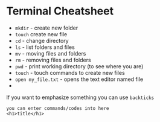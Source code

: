 # Terminal Cheatsheet 

* `mkdir` - create new folder
* `touch` create new file
* `cd` - change directory 
* `ls` - list folders and files
* `mv` - moving files and folders
* `rm` - removing files and folders
* `pwd` - print working directory (to see where you are)
* `touch` - touch commands to create new files
* `open my_file.txt` - opens the text editor named file
* 


If you want to emphasize something you can use `backticks`

```
you can enter commands/codes into here 
<h1>title</h1>
```
